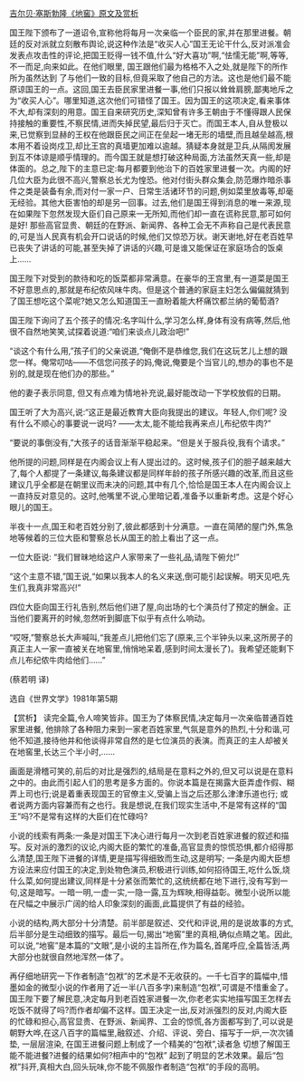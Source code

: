 [吉尔贝·塞斯勃隆《地窖》原文及赏析](https://www.vrrw.net/wx/15539.html)

国王陛下颁布了一道诏令,宣称他将每月一次亲临一个臣民的家,并在那里进餐。朝廷的反对派就立刻散布舆论,说这种作法是“收买人心”国王无论干什么,反对派准会发表点攻击性的评论,把国王贬得一钱不值,什么“好大喜功”啊,“怯懦无能”啊,等等,不一而足,向来如此。在他们眼里, 国王跟他们最为格格不入之处,就是陛下的所作所为虽然达到 了与他们一致的目标,但竟采取了他自己的方法。这也是他们最不能原谅国王的一点。这回,国王去臣民家里进餐一事,他们只报以耸耸肩膀,鄙夷地斥之为“收买人心”。哪里知道,这次他们可错怪了国王。因为国王的这项决定,看来事体不大,却有深刻的用意。国王自来研究历史,深知曾有许多王朝由于不懂得跟人民保持接触的重要性,不察民情,进而失掉民望,最后归于灭亡。而国王本人,自从登极以来,已觉察到显赫的王权在他跟臣民之间正在垒起一堵无形的墙壁,而且越垒越高,根本用不着设岗戍卫,却比王宫的真墙更加难以逾越。猜疑本身就是卫兵,从隔阂发展到互不体谅是顺乎情理的。而今国王就是想打破这种局面,方法虽然天真一些,却是体面的。总之,陛下的主意已定:每月都要到他治下的百姓家里进餐一次。内阁的好几位大臣为此很不高兴,警察总长尤为惶恐。他对付街头群众集会,防范爆炸暗杀事件之类是装备有余,而对付一家一户、日常生活诸环节的问题,例如菜里放毒等,却毫无经验。其他大臣害怕的却是另一回事。过去,他们是国王得到消息的唯一来源,现在如果陛下忽然发现大臣们自己原来一无所知,而他们却一直在谎称民意,那可如何是好! 那些高官显贵、朝廷的在野派、新闻界、各种工会无不声称自己是代表民意的,可是当人民真有机会开口说话的时候,他们又惊恐万状。谢天谢地,好在老百姓早已丧失了讲话的可能,甚至失掉了讲话的兴趣,可是谁又能保证在家庭场合的饭桌上……

国王陛下对受到的款待和吃的饭菜都非常满意。在豪华的王宫里,有一道菜是国王不好意思点的,那就是布纪侬风味牛肉。但是这个普通的家庭主妇怎么偏偏就猜到了国王想吃这个菜呢?她又怎么知道国王一直盼着能大杯痛饮都兰纳的葡萄酒?

国王陛下询问了五个孩子的情况:名字叫什么,学习怎么样,身体有没有病等,然后,他很不自然地笑笑,试探着说道:“咱们来谈点儿政治吧!”

“谈这个有什么用,”孩子们的父亲说道,“俺倒不是恭维您,我们在这玩艺儿上想的跟您一样。俺常叨咕——不信您问孩子的妈,俺说,俺要是个当官儿的,想办的事也不是别的,就是现在他们办的那些。”

他的妻子表示同意, 但又有点难为情地补充说,最好能改动一下学校放假的日期。

国王听了大为高兴,说:“这正是最近教育大臣向我提出的建议。年轻人,你们呢? 没有什么不顺心的事要说一说吗? ——太太,能不能给我再来点儿布纪侬牛肉?”

“要说的事倒没有,”大孩子的话音渐渐平稳起来。“但是关于服兵役,我有个请求。”

他所提的问题,同样是在内阁会议上有人提出过的。这时候,孩子们的胆子越来越大了,每个人都提了一条建议,每条建议都是同样年龄的孩子所感兴趣的改革,而且这些建议几乎全都是在朝里议而未决的问题,其中有几个,恰恰是国王本人在内阁会议上一直持反对意见的。这时,他嘴里不说,心里暗记着,准备予以重新考虑。这是个好心眼儿的国王。

半夜十一点,国王和老百姓分别了,彼此都感到十分满意。一直在简陋的屋门外,焦急地等候着的三位大臣和警察总长从国王的脸上看出了这一点。

一位大臣说: “我们冒昧地给这户人家带来了一些礼品,请陛下俯允!”

“这个主意不错,”国王说,“如果以我本人的名义来送,倒可能引起误解。明天见吧,先生们,我真非常高兴!”

四位大臣向国王行礼告别,然后他们进了屋,向出场的七个演员付了预定的酬金。正当他们要离开的时候,忽然听到脚底下似乎有点什么响动。

“哎呀,”警察总长大声喊叫,“我差点儿把他们忘了(原来,三个半钟头以来,这所房子的真正主人一家一直被关在地窖里,悄悄地呆着,感到时间太漫长了)。我希望还能剩下点儿布纪侬牛肉给他们……”

(蔡若明 译)

选自《世界文学》1981年第5期



【赏析】 读完全篇,令人啼笑皆非。国王为了体察民情,决定每月一次亲临普通百姓家里进餐, 他排除了各种阻力来到一家老百姓家里,气氛是意外的热烈,十分和谐,可他不知道,接待他并和他谈得非常自然的是七位演员的表演。而真正的主人却被关在地窖里,长达三个半小时,……

画面是滑稽可笑的,前后的对比是强烈的,结局是在意料之外的,但又可以说是在意料之中的。由此而引起人们的思考是多方面的。你说本篇是在揭露大臣弄虚作假、糊弄上司也行;说是着重表现国王的官僚主义,受骗上当之后还那么津津乐道也行; 或者说两方面内容兼而有之也行。我是想说,在我们现实生活中,不是常有这样的“国王”吗?不是常有这样的大臣们在忙碌吗?

小说的线索有两条:一条是对国王下决心进行每月一次到老百姓家进餐的叙述和描写。反对派的激烈的议论,内阁大臣的繁忙的准备,高官显贵的惊慌恐惧,都介绍得那么清楚,国王陛下进餐的详情,更是描写得细致而生动,这是明写; 一条是内阁大臣想方设法来应付国王的决定,到处物色演员,积极进行训练,如何招待国王,吃什么饭,烧什么菜,如何提出建议,同样是十分紧张而繁忙的,这统统都在地下进行,没有写到一句,这是暗写。一暗一明,一虚一实,一隐一露,互为辉映,相得益彰。微型小说所以能在尺幅之中展示广阔的给人印象深刻的画面,此篇提供了有益的经验。

小说的结构,两大部分十分清楚。前半部是叙述、交代和评说,用的是说故事的方式,后半部分是生动细致的描写。最后一句,揭出“地窖”里的真相,确似点睛之笔。因此,可以说,“地窖”是本篇的“文眼”,是小说的主旨所在,作为篇名,首尾呼应,全篇皆活,两大部分也就很自然地浑然一体了。

再仔细地研究一下作者制造“包袱”的艺术是不无收获的。一千七百字的篇幅中,惜墨如金的微型小说的作者用了近一半(八百多字)来制造“包袱”,可谓是不惜重金了。国王陛下要了解民意,决定每月到老百姓家进餐一次,你老老实实地描写国王怎样去吃饭不就得了吗?而作者却偏不这样。国王决定一出,反对派强烈的反对,内阁大臣的忙碌和担心,高官显贵、在野派、新闻界、工会的惊慌,各方面都写到了,可以说是朝野大哗,在这八百字的篇幅里,融叙述、介绍、评说、旁白、描写于一炉,一次次铺垫, 一层层渲染, 在国王进餐问题上制成了一个精美的“包袱”,读者急 切想了解国王能不能进餐?进餐的结果如何?相声中的“包袱” 起到了明显的艺术效果。最后“包袱”抖开,真相大白,回头玩味,你不能不佩服作者制造“包袱”的手段的高明。

